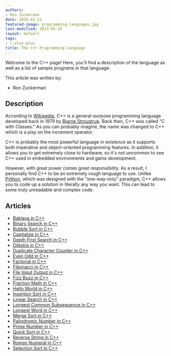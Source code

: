 ```yaml
---
authors:
- Ron Zuckerman
date: 2018-03-21
featured-image: programming-languages.jpg
last-modified: 2023-05-15
layout: default
tags:
- c-plus-plus
title: The C++ Programming Language
---
```


Welcome to the C++ page! Here, you'll find a description of the language as well as a list of sample programs in that language.

This article was written by:

- Ron Zuckerman

## Description

According to [Wikipedia][1], C++ is a general-purpose programming language developed back in 1979 by [Bjarne Stroustrup][2]. Back then, C++ was called "C with Classes." As you can probably imagine, the name was changed to C++ which is a play on the increment operator.

C++ is probably the most powerful language in existence as it supports both imperative and object-oriented programming features. In addition, it allows you to get extremely close to hardware, so it's not uncommon to see C++ used in embedded environments and game development.

However, with great power comes great responsibility. As a result, I personally find C++ to be an extremely rough language to use. Unlike [Python][3], which was designed with the "one-way-only" paradigm, C++ allows you to code up a solution in literally any way you want. This can lead to some truly unreadable and complex code.

[1]: https://en.wikipedia.org/wiki/C%2B%2B
[2]: https://en.wikipedia.org/wiki/Bjarne_Stroustrup
[3]: https://en.wikipedia.org/wiki/Python_(programming_language)


## Articles

- [Baklava in C++](https://sampleprograms.io/projects/baklava/c-plus-plus)
- [Binary Search in C++](https://sampleprograms.io/projects/binary-search/c-plus-plus)
- [Bubble Sort in C++](https://sampleprograms.io/projects/bubble-sort/c-plus-plus)
- [Capitalize in C++](https://sampleprograms.io/projects/capitalize/c-plus-plus)
- [Depth First Search in C++](https://sampleprograms.io/projects/depth-first-search/c-plus-plus)
- [Dijkstra in C++](https://sampleprograms.io/projects/dijkstra/c-plus-plus)
- [Duplicate Character Counter in C++](https://sampleprograms.io/projects/duplicate-character-counter/c-plus-plus)
- [Even Odd in C++](https://sampleprograms.io/projects/even-odd/c-plus-plus)
- [Factorial in C++](https://sampleprograms.io/projects/factorial/c-plus-plus)
- [Fibonacci in C++](https://sampleprograms.io/projects/fibonacci/c-plus-plus)
- [File Input Output in C++](https://sampleprograms.io/projects/file-input-output/c-plus-plus)
- [Fizz Buzz in C++](https://sampleprograms.io/projects/fizz-buzz/c-plus-plus)
- [Fraction Math in C++](https://sampleprograms.io/projects/fraction-math/c-plus-plus)
- [Hello World in C++](https://sampleprograms.io/projects/hello-world/c-plus-plus)
- [Insertion Sort in C++](https://sampleprograms.io/projects/insertion-sort/c-plus-plus)
- [Linear Search in C++](https://sampleprograms.io/projects/linear-search/c-plus-plus)
- [Longest Common Subsequence in C++](https://sampleprograms.io/projects/longest-common-subsequence/c-plus-plus)
- [Longest Word in C++](https://sampleprograms.io/projects/longest-word/c-plus-plus)
- [Merge Sort in C++](https://sampleprograms.io/projects/merge-sort/c-plus-plus)
- [Palindromic Number in C++](https://sampleprograms.io/projects/palindromic-number/c-plus-plus)
- [Prime Number in C++](https://sampleprograms.io/projects/prime-number/c-plus-plus)
- [Quick Sort in C++](https://sampleprograms.io/projects/quick-sort/c-plus-plus)
- [Reverse String in C++](https://sampleprograms.io/projects/reverse-string/c-plus-plus)
- [Roman Numeral in C++](https://sampleprograms.io/projects/roman-numeral/c-plus-plus)
- [Selection Sort in C++](https://sampleprograms.io/projects/selection-sort/c-plus-plus)
